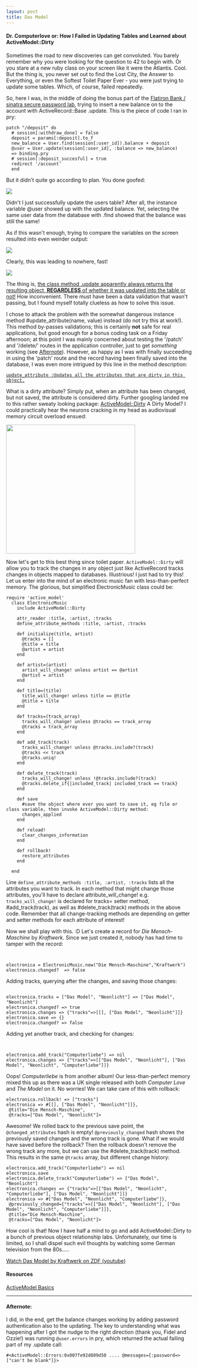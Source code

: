 ```yaml
---
layout: post
title: Das Model
---
```


#### Dr. Computerlove  or: How I Failed in Updating Tables and Learned about ActiveModel::Dirty

Sometimes the road to new discoveries can get convoluted. You barely remember why you were looking for the question to 42 to begin with. Or you stare at a new ruby class on your screen like it were the Atlantis. Cool. But the thing is, you never set out to find the Lost City, the Answer to Everything, or even the Softest Toilet Paper Ever - you were just trying to update some tables. Which, of course, failed repeatedly.

So, here I was, in the middle of doing the bonus part of the [Flatiron Bank / sinatra secure password lab](https://github.com/satub/sinatra-secure-password-lab-wdf-000), trying to insert a new balance on to the account with ActiveRecord::Base .update. This is the piece of code I ran in pry:    


<pre><code class="long">patch "/deposit" do
  # session[:withdraw_done] = false
  deposit = params[:deposit].to_f
  new_balance = User.find(session[:user_id]).balance + deposit
  @user = User.update(session[:user_id], :balance => new_balance)
  => binding.pry
  # session[:deposit_succesful] = true
  redirect '/account'
  end
</code></pre>      

But it didn't quite go according to plan. You done goofed:

![](https://i.imgur.com/WJ9NENd.png)   

Didn't I just successfully update the users table? After all, the instance variable @user showed up with the updated balance. Yet, selecting the same user data from the database with .find showed that the balance was still the same!    

As if this wasn't enough, trying to compare the variables on the screen resulted into even weirder output:

![](https://i.imgur.com/SRdS0e6.png)

Clearly, this was leading to nowhere, fast!    

![](http://www.reactiongifs.us/wp-content/uploads/2015/12/interesting_reaction_nightmare_before_christmas.gif)    

The thing is, [the class method .update apparently always returns the resulting object, __REGARDLESS__ of whether it was updated into the table or not!](http://apidock.com/rails/v2.3.8/ActiveRecord/Base/update/class)  How inconvenient. There must have been a data validation that wasn't passing, but I found myself totally clueless as how to solve this issue.   


I chose to attack the problem with the somewhat dangerous instance method #update_attribute(name, value) instead (do not try this at work!). This method by-passes validations; this is certainly __not__ safe for real applications, but good enough for a bonus coding task on a Friday afternoon; at this point I was mainly concerned about testing the '/patch' and '/delete/' routes in the application controller, just to get _something_ working (see <a href="#afternote">Afternote</a>). However, as happy as I was with finally succeeding in using the 'patch' route and the record having been finally saved into the database, I was even more intrigued by this line in the method description:    

[`update_attribute :Updates all the attributes that are dirty in this object.`](http://api.rubyonrails.org/classes/ActiveRecord/Persistence.html#method-i-update_attribute)

What is a dirty attribute? Simply put, when an attribute has been changed, but not saved, the attribute is considered dirty. Further googling landed me to this rather sweaty looking package: [ActiveModel::Dirty](http://api.rubyonrails.org/classes/ActiveModel/Dirty.html)  A Dirty Model? I could practically hear the neurons cracking in my head as audiovisual memory circuit overload ensued:

<img src="http://i.imgur.com/9HnTSuf.gif" style="width: 350px;">    

Now let's get to this best thing since toilet paper. `ActiveModel::Dirty` will allow you to track the changes in any object just like ActiveRecord tracks changes in objects mapped to databases. Illustrious! I just had to try this! Let us enter into the mind of an electronic music fan with less-than-perfect memory. The glorious, but simplified ElectronicMusic class could be:    


<pre><code class="long">require 'active_model'
  class ElectronicMusic
    include ActiveModel::Dirty  

    attr_reader :title, :artist, :tracks
    define_attribute_methods :title, :artist, :tracks

    def initialize(title, artist)
      @tracks = []
      @title = title
      @artist = artist
    end

    def artist=(artist)
      artist_will_change! unless artist == @artist
      @artist = artist
    end

    def title=(title)
      title_will_change! unless title == @title
      @title = title
    end

    def tracks=(track_array)
      tracks_will_change! unless @tracks == track_array
      @tracks = track_array
    end

    def add_track(track)
      tracks_will_change! unless @tracks.include?(track)
      @tracks << track
      @tracks.uniq!
    end

    def delete_track(track)
      tracks_will_change! unless !@tracks.include?(track)
      @tracks.delete_if{|included_track| included_track == track}
    end

    def save
      #save the object where ever you want to save it, eg file or class variable, then invoke ActiveModel::Dirty method:
      changes_applied
    end

    def reload!
      clear_changes_information
    end

    def rollback!
      restore_attributes
    end

  end</code></pre>      


Line `define_attribute_methods :title, :artist, :tracks`  lists all the attributes you want to track. In each method that might change those attributes, you'll have to declare attribute_will_change! e.g. `tracks_will_change!` is declared for tracks= setter method, #add_track(track), as well as #delete_track(track) methods in the above code. Remember that all change-tracking methods are depending on getter and setter methods for each attribute of interest!

Now we shall play with this. :D Let's create a record for _Die Mensch-Maschine_ by _Kraftwerk_. Since we just created it, nobody has had time to tamper with the record:   

<pre><code class="long">

electronica = ElectronicMusic.new("Die Mensch-Maschine","Kraftwerk")
electronica.changed?  => false
</code></pre>

Adding tracks, querying after the changes, and saving those changes:   

<pre><code class="long">
electronica.tracks = ["Das Model", "Neonlicht"] => ["Das Model", "Neonlicht"]
electronica.changed? => true
electronica.changes => {"tracks"=>[[], ["Das Model", "Neonlicht"]]}
electronica.save => {}
electronica.changed? => false</code></pre>

Adding yet another track, and checking for changes:   

<pre><code class="long">

electronica.add_track("Computerliebe") => nil
electronica.changes => {"tracks"=>[["Das Model", "Neonlicht"], ["Das Model", "Neonlicht", "Computerliebe"]]}
</code></pre>

Oops! _Computerliebe_ is from another album! Our less-than-perfect memory mixed this up as there was a UK single released with both _Computer Love_ and _The Model_ on it. No worries! We can take care of this with rollback:

<pre><code class="long">electronica.rollback! => ["tracks"]
electronica => #<ElectronicMusic:0x007fe850ba4808
 @artist="Kraftwerk",
 @changed_attributes={},
 @previously_changed={"tracks"=>[[], ["Das Model", "Neonlicht"]]},
 @title="Die Mensch-Maschine",
 @tracks=["Das Model", "Neonlicht"]></code></pre>

Awesome! We rolled back to the previous save point, the `@changed_attributes` hash is empty! `@previously_changed` hash shows the previously saved changes and the wrong track is gone. What if we would have saved before the rollback? Then the rollback doesn't remove the wrong track any more, but we can use the #delete_track(track) method. This results in the same `@tracks` array, but different change history:   

<pre><code class="long">electronica.add_track("Computerliebe") => nil
electronica.save
electronica.delete_track("Computerliebe") => ["Das Model", "Neonlicht"]
electronica.changes => {"tracks"=>[["Das Model", "Neonlicht", "Computerliebe"], ["Das Model", "Neonlicht"]]}
electronica => #<ElectronicMusic:0x007f9cc9b9f998
 @artist="Kraftwerk",
 @changed_attributes={"tracks"=>["Das Model", "Neonlicht", "Computerliebe"]},
 @previously_changed={"tracks"=>[["Das Model", "Neonlicht"], ["Das Model", "Neonlicht", "Computerliebe"]]},
 @title="Die Mensch-Maschine",
 @tracks=["Das Model", "Neonlicht"]></code></pre>   

How cool is that! Now I have half a mind to go and add ActiveModel::Dirty to a bunch of previous object relationship labs. Unfortunately, our time is limited, so I shall dispel such evil thoughts by watching some German television from the 80s.....

[Watch Das Model by Kraftwerk on ZDF (youtube)](https://www.youtube.com/watch?v=84YCcDY4coU)    


#### Resources   

[ActiveModel Basics](http://guides.rubyonrails.org/active_model_basics.html)      


***************


#### Afternote: <a name="afternote"></a>

I did, in the end, get the balance changes working by adding password authentication also to the updating. The key to understanding what was happening after I got the nudge to the right direction (thank you, Fidel and Ozzie!) was running `@user.errors` in pry, which returned the actual failing part of my .update call:  

`#<ActiveModel::Errors:0x007fe92d809d50
....
 @messages={:password=>["can't be blank"]}>`
